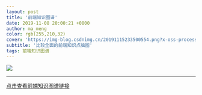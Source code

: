 ```yaml
---
layout: post
title: '前端知识图谱'
date: 2019-11-08 20:00:21 +0800
author: ma_meng
color: rgb(255,210,32)
cover: 'https://img-blog.csdnimg.cn/20191115233500554.png?x-oss-process=image/watermark,type_ZmFuZ3poZW5naGVpdGk,shadow_10,text_aHR0cHM6Ly9ibG9nLmNzZG4ubmV0L2d1b2thaWdkZw==,size_16,color_FFFFFF,t_70'
subtitle: '比较全面的前端知识点脑图'
tags: 前端知识图谱
---
```


![](https://img-blog.csdnimg.cn/20191115233500554.png?x-oss-process=image/watermark,type_ZmFuZ3poZW5naGVpdGk,shadow_10,text_aHR0cHM6Ly9ibG9nLmNzZG4ubmV0L2d1b2thaWdkZw==,size_16,color_FFFFFF,t_70)

------------
[点击查看前端知识图谱链接](https://naotu.baidu.com/file/f84a4e993dce89e938d0cb141de28861)

<!-- ### 语言  CSS / HTML / JavaScript
>CSS

![CSS](https://img-blog.csdnimg.cn/20191115230800556.png?x-oss-process=image/watermark,type_ZmFuZ3poZW5naGVpdGk,shadow_10,text_aHR0cHM6Ly9ibG9nLmNzZG4ubmV0L2d1b2thaWdkZw==,size_16,color_FFFFFF,t_70)

>HTML 

![HTML](https://img-blog.csdnimg.cn/20191115231016543.png?x-oss-process=image/watermark,type_ZmFuZ3poZW5naGVpdGk,shadow_10,text_aHR0cHM6Ly9ibG9nLmNzZG4ubmV0L2d1b2thaWdkZw==,size_16,color_FFFFFF,t_70)

>JavaScript -->
